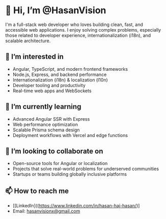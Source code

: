 # 👋 Hi, I’m @HasanVision

I'm a full-stack web developer who loves building clean, fast, and accessible web applications. I enjoy solving complex problems, especially those related to developer experience, internationalization (i18n), and scalable architecture.

## 👀 I’m interested in
- Angular, TypeScript, and modern frontend frameworks
- Node.js, Express, and backend performance
- Internationalization (i18n) & localization (l10n)
- Developer tooling and productivity
- Real-time web apps and WebSockets

## 🌱 I’m currently learning
- Advanced Angular SSR with Express
- Web performance optimization
- Scalable Prisma schema design
- Deployment workflows with Vercel and edge functions

## 💞️ I’m looking to collaborate on
- Open-source tools for Angular or localization
- Projects that solve real-world problems for underserved communities
- Startups or teams building globally inclusive platforms

## 📫 How to reach me
- [[LinkedIn]((https://www.linkedin.com/in/hasan-haj-hasan/)]
- Email: hasanvisionx@gmail.com
